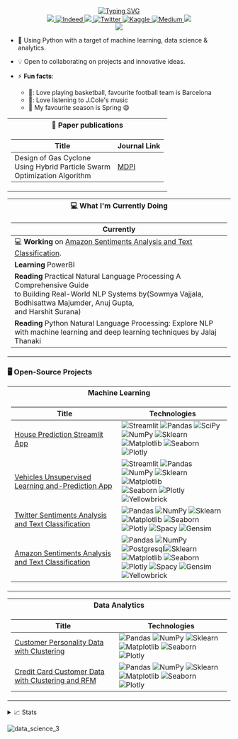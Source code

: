 <p align ="center">
<a href="https://github.com/daniau23">
    <img src="https://readme-typing-svg.demolab.com?font=TimesNewRoman&size=18&duration=2000&pause=100&multiline=true&width=600&height=95&lines=Daniel+Chiebuka+Ihenacho;An+aspiring+Data+scientist+and+Analyst+%7C;Machine+learning+enthusiast+%7C;NLP" alt="Typing SVG" />
</a>
<br/>


<a href="https://www.linkedin.com/in/daniel-ihenacho-637467223">
    <img src="https://img.shields.io/badge/-Linkedin-blue?style=flat-square&logo=linkedin">
</a>
<a href='https://my.indeed.com/p/danielchiebukai-hz1szfb' target="_blank">
    <img alt='Indeed' src='https://img.shields.io/badge/-Indeed-lightblue?style=flat-square&logo=indeed&logoColor=darkblue'>
</a>
<a href="mailto:danihenacho95@gmail.com">
    <img src="https://img.shields.io/badge/-Email-red?style=flat-square&logo=gmail&logoColor=white">
</a>
<a href='https://twitter.com/Danny_MLE' target="_blank">
    <img alt='Twitter' src='https://img.shields.io/badge/-Twitter-white?style=flat-square&logo=twitter&logoColor=blue'>
</a>
<a href='https://kaggle.com/danielihenacho' target="_blank">
    <img alt='Kaggle' src='https://img.shields.io/badge/-Kaggle-white?style=flat-square&logo=kaggle&logoColor=blue'>
</a>
<a href='https://medium.com/@danihenacho95' target="_blank">
    <img alt='Medium' src='https://img.shields.io/badge/-Medium-lightgrey?style=flat-square&logo=medium&logoColor=black'>
</a>
<a href="https://orcid.org/0000-0003-3043-9201">
    <img src="https://img.shields.io/badge/-Orcid-white?style=flat-square&logo=orcid&logoColor=green">
</a>
<br/> 

<!-- <a href="https://github.com/daniau23">
    <img src="https://github-readme-stats.vercel.app/api?username=daniau23&show_icons=true&count_private=true&show_icons=true&hide_border=true&hide_title=true&card_width=300px&hide_rank=true&bg_color=00000000&theme=dracula">
</a> -->

<a href="https://github.com/daniau23">
    <img src="https://github-stats-alpha.vercel.app/api?username=daniau23&cc=22272e&tc=37BCF6&ic=fff&bc=0000">
</a>

</p>

- 🌱 Using Python with a target of machine learning, data science & analytics.

- 💡 Open to collaborating on projects and innovative ideas. 

- ⚡ **Fun facts**:
    - 🏀: Love playing basketball, favourite football team is Barcelona
    - 🎼: Love listening to J.Cole's music
    - 🍂 My favourite season is Spring 😄

<!-- * 🧾 Paper publication:   -->
<table class='paper-publication'>
<tr><th>🧾 Paper publications </th>

<tr>
<td>

|Title | Journal Link|
|--|--|
|Design of Gas Cyclone <br> Using Hybrid Particle Swarm <br> Optimization Algorithm|[MDPI](https://www.mdpi.com/2076-3417/11/20/9772/htm)
</td></tr> </table>

<table class="What I'm doing at the moment">
<tr><th>💻 What I'm Currently Doing </th>

<tr>
<td>

|Currently|
|--|
|💻 **Working** on [Amazon Sentiments Analysis and Text Classification](https://github.com/daniau23/amazon_sentiment).|
|**Learning** PowerBI|
|**Reading** Practical Natural Language Processing A Comprehensive Guide <br>to Building Real-World NLP Systems by(Sowmya Vajjala,<br> Bodhisattwa Majumder, Anuj Gupta, <br> and Harshit Surana)|
|**Reading** Python Natural Language Processing: Explore NLP <br>with machine learning and deep learning techniques by Jalaj Thanaki|
</td></tr> </table>


### 🖥️ Open-Source Projects
<table>
<tr><th>Machine Learning</th>
<tr><td>

|Title | Technologies|
|--|--|
| [House Prediction Streamlit App](https://share.streamlit.io/daniau23/house-stream/main/housing_main.py) | ![Streamlit](https://img.shields.io/badge/Streamlit-darkred?style=flat-square&logo=streamlit) ![Pandas](https://img.shields.io/badge/Pandas-darkblue?style=flat-square&logo=pandas) ![SciPy](https://img.shields.io/badge/SciPy-darkblue?style=flat-square&logo=scipy) ![NumPy](https://img.shields.io/badge/NumPy-darkblue?style=flat-square&logo=numpy) ![Sklearn](https://img.shields.io/badge/Sklearn-lightyellow?style=flat-square&logo=scikit-learn) <br>![Matplotlib](https://img.shields.io/badge/Matplotlib-maroon?style=flat-square&logo=matplotlib) ![Seaborn](https://img.shields.io/badge/Seaborn-blue?style=flat-square&logo=seaborn) ![Plotly](https://img.shields.io/badge/Plotly-blue?style=flat-square&logo=plotly)|
| [Vehicles Unsupervised Learning and-Prediction App](https://share.streamlit.io/daniau23/vehicles-unsupervised/main) | ![Streamlit](https://img.shields.io/badge/Streamlit-darkred?style=flat-square&logo=streamlit) ![Pandas](https://img.shields.io/badge/Pandas-darkblue?style=flat-square&logo=pandas) ![NumPy](https://img.shields.io/badge/NumPy-darkblue?style=flat-square&logo=numpy) ![Sklearn](https://img.shields.io/badge/Sklearn-lightyellow?style=flat-square&logo=scikit-learn) ![Matplotlib](https://img.shields.io/badge/Matplotlib-maroon?style=flat-square&logo=matplotlib) <br>![Seaborn](https://img.shields.io/badge/Seaborn-blue?style=flat-square&logo=seaborn) ![Plotly](https://img.shields.io/badge/Plotly-blue?style=flat-square&logo=plotly) ![Yellowbrick](https://img.shields.io/badge/Yellowbrick-yellow?style=flat-square&logo=Yellowbrick)| 
| [Twitter Sentiments Analysis and Text Classification](https://github.com/daniau23/twitter_sentiments) | ![Pandas](https://img.shields.io/badge/Pandas-darkblue?style=flat-square&logo=pandas) ![NumPy](https://img.shields.io/badge/NumPy-darkblue?style=flat-square&logo=numpy) ![Sklearn](https://img.shields.io/badge/Sklearn-lightyellow?style=flat-square&logo=scikit-learn) ![Matplotlib](https://img.shields.io/badge/Matplotlib-maroon?style=flat-square&logo=matplotlib) ![Seaborn](https://img.shields.io/badge/Seaborn-blue?style=flat-square&logo=seaborn)<br> ![Plotly](https://img.shields.io/badge/Plotly-blue?style=flat-square&logo=plotly) ![Spacy](https://img.shields.io/badge/Spacy-lightblue?style=flat-square&logo=spacy) ![Gensim](https://img.shields.io/badge/Gensim-lightblue?style=flat-square&logo=gensim)|
| [Amazon Sentiments Analysis and Text Classification](https://github.com/daniau23/amazon_sentiment) | ![Pandas](https://img.shields.io/badge/Pandas-darkblue?style=flat-square&logo=pandas) ![NumPy](https://img.shields.io/badge/NumPy-darkblue?style=flat-square&logo=numpy) ![Postgresql](https://img.shields.io/badge/Postgresql-darkblue?style=flat-square&logo=postgresql)![Sklearn](https://img.shields.io/badge/Sklearn-lightyellow?style=flat-square&logo=scikit-learn) <br>![Matplotlib](https://img.shields.io/badge/Matplotlib-maroon?style=flat-square&logo=matplotlib) ![Seaborn](https://img.shields.io/badge/Seaborn-blue?style=flat-square&logo=seaborn) ![Plotly](https://img.shields.io/badge/Plotly-blue?style=flat-square&logo=plotly) ![Spacy](https://img.shields.io/badge/Spacy-lightblue?style=flat-square&logo=spacy) ![Gensim](https://img.shields.io/badge/Gensim-lightblue?style=flat-square&logo=gensim)<br> ![Yellowbrick](https://img.shields.io/badge/Yellowbrick-yellow?style=flat-square&logo=yellowbrick)|

</td></tr> </table>

<table>
<tr><th>Data Analytics</th>
<tr><td>

|Title | Technologies|
|--|--|
[Customer Personality Data with Clustering](https://github.com/daniau23/Customer-Personality-Data-with-Clustering) | ![Pandas](https://img.shields.io/badge/Pandas-darkblue?style=flat-square&logo=pandas) ![NumPy](https://img.shields.io/badge/NumPy-darkblue?style=flat-square&logo=numpy) ![Sklearn](https://img.shields.io/badge/Sklearn-lightyellow?style=flat-square&logo=scikit-learn) ![Matplotlib](https://img.shields.io/badge/Matplotlib-maroon?style=flat-square&logo=matplotlib) ![Seaborn](https://img.shields.io/badge/Seaborn-blue?style=flat-square&logo=seaborn)<br> ![Plotly](https://img.shields.io/badge/Plotly-blue?style=flat-square&logo=plotly) 
| [Credit Card Customer Data with Clustering and RFM](https://github.com/daniau23/credit_card_customer_data) | ![Pandas](https://img.shields.io/badge/Pandas-darkblue?style=flat-square&logo=pandas) ![NumPy](https://img.shields.io/badge/NumPy-darkblue?style=flat-square&logo=numpy) ![Sklearn](https://img.shields.io/badge/Sklearn-lightyellow?style=flat-square&logo=scikit-learn) ![Matplotlib](https://img.shields.io/badge/Matplotlib-maroon?style=flat-square&logo=matplotlib) ![Seaborn](https://img.shields.io/badge/Seaborn-blue?style=flat-square&logo=seaborn)<br> ![Plotly](https://img.shields.io/badge/Plotly-blue?style=flat-square&logo=plotly)|


</td></tr> </table>

<details>
<summary>📈 Stats</summary>
<br>
My Github Stats

![](http://github-profile-summary-cards.vercel.app/api/cards/profile-details?username=daniau23&theme=dracula) 

![](http://github-profile-summary-cards.vercel.app/api/cards/repos-per-language?username=daniau23&theme=dracula) 
![](http://github-profile-summary-cards.vercel.app/api/cards/most-commit-language?username=daniau23&theme=dracula)


<br>


</details>

![data_science_3](https://user-images.githubusercontent.com/87085687/156731265-d32e01b1-b79d-4e75-84d2-377d73f37300.jpg)
